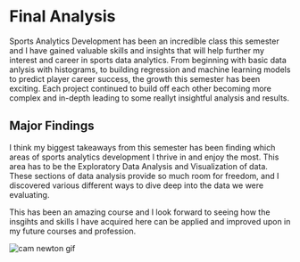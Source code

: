 # Final Analysis

Sports Analytics Development has been an incredible class this semester and I have gained valuable skills and insights that will help further my interest and career in sports data analytics. From beginning with basic data anlysis with histograms, to building regression and machine learning models to predict player career success, the growth this semester has been exciting. Each project continued to build off each other becoming more complex and in-depth leading to some reallyt insightful analysis and results.

## Major Findings

I think my biggest takeaways from this semester has been finding which areas of sports analytics development I thrive in and enjoy the most. This area has to be the Exploratory Data Analysis and Visualization of data. These sections of data analysis provide so much room for freedom, and I discovered various different ways to dive deep into the data we were evaluating.

This has been an amazing course and I look forward to seeing how the insgihts and skills I have acquired here can be applied and improved upon in my future courses and profession.

![cam newton gif](https://github.com/user-attachments/assets/778681c6-227d-43a3-bd21-5158b89de723)
